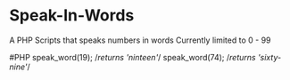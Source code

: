 # Speak-In-Words
A PHP Scripts that speaks numbers in words
Currently limited to 0 - 99


#PHP
speak_word(19); /*returns 'ninteen'*/
speak_word(74); /*returns 'sixty-nine'*/
